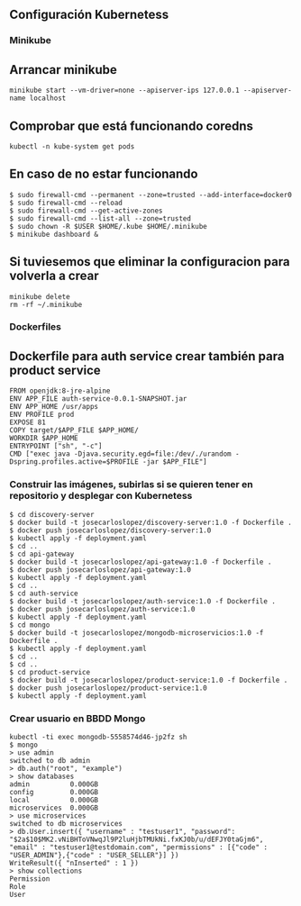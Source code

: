 ## Configuración Kubernetess

### Minikube
Arrancar minikube
---
```
minikube start --vm-driver=none --apiserver-ips 127.0.0.1 --apiserver-name localhost
```
Comprobar que está funcionando coredns
---
```
kubectl -n kube-system get pods
```
En caso de no estar funcionando
---
```
$ sudo firewall-cmd --permanent --zone=trusted --add-interface=docker0
$ sudo firewall-cmd --reload
$ sudo firewall-cmd --get-active-zones
$ sudo firewall-cmd --list-all --zone=trusted
$ sudo chown -R $USER $HOME/.kube $HOME/.minikube
$ minikube dashboard &
```
Si tuviesemos que eliminar la configuracion para volverla a crear
---
```
minikube delete
rm -rf ~/.minikube
```

### Dockerfiles

Dockerfile para auth service crear también para product service
---
```
FROM openjdk:8-jre-alpine
ENV APP_FILE auth-service-0.0.1-SNAPSHOT.jar
ENV APP_HOME /usr/apps
ENV PROFILE prod
EXPOSE 81
COPY target/$APP_FILE $APP_HOME/
WORKDIR $APP_HOME
ENTRYPOINT ["sh", "-c"]
CMD ["exec java -Djava.security.egd=file:/dev/./urandom -Dspring.profiles.active=$PROFILE -jar $APP_FILE"]
```

### Construir las imágenes, subirlas si se quieren tener en repositorio y desplegar con Kubernetess
```
$ cd discovery-server
$ docker build -t josecarloslopez/discovery-server:1.0 -f Dockerfile .
$ docker push josecarloslopez/discovery-server:1.0
$ kubectl apply -f deployment.yaml
$ cd ..
$ cd api-gateway
$ docker build -t josecarloslopez/api-gateway:1.0 -f Dockerfile .
$ docker push josecarloslopez/api-gateway:1.0
$ kubectl apply -f deployment.yaml
$ cd ..
$ cd auth-service
$ docker build -t josecarloslopez/auth-service:1.0 -f Dockerfile .
$ docker push josecarloslopez/auth-service:1.0
$ kubectl apply -f deployment.yaml
$ cd mongo
$ docker build -t josecarloslopez/mongodb-microservicios:1.0 -f Dockerfile .
$ kubectl apply -f deployment.yaml
$ cd ..
$ cd ..
$ cd product-service
$ docker build -t josecarloslopez/product-service:1.0 -f Dockerfile .
$ docker push josecarloslopez/product-service:1.0
$ kubectl apply -f deployment.yaml
```

### Crear usuario en BBDD Mongo

```
kubectl -ti exec mongodb-5558574d46-jp2fz sh
$ mongo
> use admin
switched to db admin
> db.auth("root", "example")
> show databases
admin          0.000GB
config         0.000GB
local          0.000GB
microservices  0.000GB
> use microservices
switched to db microservices
> db.User.insert({ "username" : "testuser1", "password": "$2a$10$MK2.vNiBHToVNwqJl9P2luHjbTMUkNi.fxKJ0b/u/dEFJY0taGjm6", "email" : "testuser1@testdomain.com", "permissions" : [{"code" : "USER_ADMIN"},{"code" : "USER_SELLER"}] })
WriteResult({ "nInserted" : 1 })
> show collections
Permission
Role
User
```
